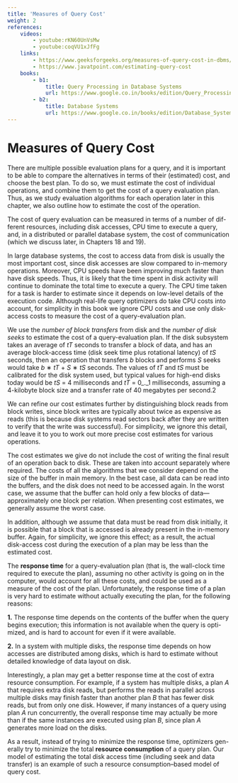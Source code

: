 ```yaml
---
title: 'Measures of Query Cost'
weight: 2
references:
    videos:
        - youtube:rKN60UnVsMw
        - youtube:coqVU1xJfFg
    links:
        - https://www.geeksforgeeks.org/measures-of-query-cost-in-dbms/
        - https://www.javatpoint.com/estimating-query-cost
    books:
        - b1:
            title: Query Processing in Database Systems
            url: https://www.google.co.in/books/edition/Query_Processing_in_Database_Systems/AOGpCAAAQBAJ?hl=en&gbpv=0
        - b2:
            title: Database Systems
            url: https://www.google.co.in/books/edition/Database_Systems/9m382yDgxRsC?hl=en&gbpv=0
---
```


# Measures of Query Cost

There are multiple possible evaluation plans for a query, and it is important to be able to compare the alternatives in terms of their (estimated) cost, and choose the best plan. To do so, we must estimate the cost of individual operations, and combine them to get the cost of a query evaluation plan. Thus, as we study evaluation algorithms for each operation later in this chapter, we also outline how to estimate the cost of the operation.

The cost of query evaluation can be measured in terms of a number of dif- ferent resources, including disk accesses, CPU time to execute a query, and, in a distributed or parallel database system, the cost of communication (which we discuss later, in Chapters 18 and 19).

In large database systems, the cost to access data from disk is usually the most important cost, since disk accesses are slow compared to in-memory operations. Moreover, CPU speeds have been improving much faster than have disk speeds. Thus, it is likely that the time spent in disk activity will continue to dominate the total time to execute a query. The CPU time taken for a task is harder to estimate since it depends on low-level details of the execution code. Although real-life query optimizers do take CPU costs into account, for simplicity in this book we ignore CPU costs and use only disk-access costs to measure the cost of a query-evaluation plan.

We use the _number of block transfers_ from disk and the _number of disk seeks_ to estimate the cost of a query-evaluation plan. If the disk subsystem takes an average of _tT_ seconds to transfer a block of data, and has an average block-access time (disk seek time plus rotational latency) of _tS_ seconds, then an operation that transfers _b_ blocks and performs _S_ seeks would take _b_ ∗ _tT_ \+ _S_ ∗ _tS_ seconds. The values of _tT_ and _tS_ must be calibrated for the disk system used, but typical values for high-end disks today would be _tS_ \= 4 milliseconds and _tT_ \= 0_._1 milliseconds, assuming a 4-kilobyte block size and a transfer rate of 40 megabytes per second.2

We can refine our cost estimates further by distinguishing block reads from block writes, since block writes are typically about twice as expensive as reads (this is because disk systems read sectors back after they are written to verify that the write was successful). For simplicity, we ignore this detail, and leave it to you to work out more precise cost estimates for various operations.

The cost estimates we give do not include the cost of writing the final result of an operation back to disk. These are taken into account separately where required. The costs of all the algorithms that we consider depend on the size of the buffer in main memory. In the best case, all data can be read into the buffers, and the disk does not need to be accessed again. In the worst case, we assume that the buffer can hold only a few blocks of data—approximately one block per relation. When presenting cost estimates, we generally assume the worst case.

In addition, although we assume that data must be read from disk initially, it is possible that a block that is accessed is already present in the in-memory buffer. Again, for simplicity, we ignore this effect; as a result, the actual disk-access cost during the execution of a plan may be less than the estimated cost.

The **response time** for a query-evaluation plan (that is, the wall-clock time required to execute the plan), assuming no other activity is going on in the computer, would account for all these costs, and could be used as a measure of the cost of the plan. Unfortunately, the response time of a plan is very hard to estimate without actually executing the plan, for the following reasons:

**1\.** The response time depends on the contents of the buffer when the query begins execution; this information is not available when the query is opti- mized, and is hard to account for even if it were available.

**2\.** In a system with multiple disks, the response time depends on how accesses are distributed among disks, which is hard to estimate without detailed knowledge of data layout on disk.

Interestingly, a plan may get a better response time at the cost of extra resource consumption. For example, if a system has multiple disks, a plan _A_ that requires extra disk reads, but performs the reads in parallel across multiple disks may finish faster than another plan _B_ that has fewer disk reads, but from only one disk. However, if many instances of a query using plan _A_ run concurrently, the overall response time may actually be more than if the same instances are executed using plan _B_, since plan _A_ generates more load on the disks.

As a result, instead of trying to minimize the response time, optimizers gen- erally try to minimize the total **resource consumption** of a query plan. Our model of estimating the total disk access time (including seek and data transfer) is an example of such a resource consumption–based model of query cost.

